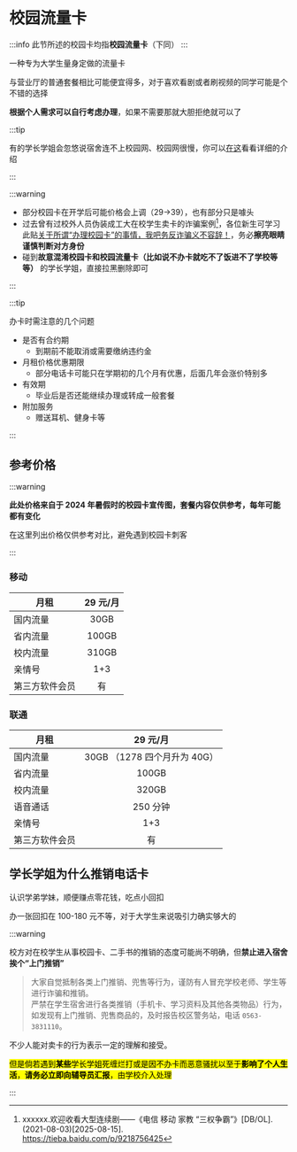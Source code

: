 # 校园流量卡

:::info
此节所述的校园卡均指**校园流量卡**（下同）
:::

一种专为大学生量身定做的流量卡

与营业厅的普通套餐相比可能便宜得多，对于喜欢看剧或者刷视频的同学可能是个不错的选择

**根据个人需求可以自行考虑办理**，如果不需要那就大胆拒绝就可以了

:::tip

有的学长学姐会忽悠说宿舍连不上校园网、校园网很慢，你可以[在这](../life/network)看看详细的介绍

:::

:::warning

- 部分校园卡在开学后可能价格会上调（29→39），也有部分只是噱头
- 过去曾有过校外人员伪装成工大在校学生卖卡的诈骗案例[^1]，各位新生可学习此贴[关于所谓“办理校园卡”的事情，我吧务反诈骗义不容辞！](https://tieba.baidu.com/p/7929838896)，务必**擦亮眼睛谨慎判断对方身份**
- 碰到**故意混淆校园卡和校园流量卡（比如说不办卡就吃不了饭进不了学校等等）** 的学长学姐，直接拉黑删除即可

:::

:::tip

办卡时需注意的几个问题

- 是否有合约期
  - 到期前不能取消或需要缴纳违约金
- 月租价格优惠期限
  - 部分电话卡可能只在学期初的几个月有优惠，后面几年会涨价特别多
- 有效期
  - 毕业后是否还能继续办理或转成一般套餐
- 附加服务
  - 赠送耳机、健身卡等

:::

## 参考价格

:::warning

**此处价格来自于 2024 年暑假时的校园卡宣传图，套餐内容仅供参考，每年可能都有变化**

在这里列出价格仅供参考对比，避免遇到校园卡刺客

:::

### 移动

| 月租           | 29 元/月 |
| -------------- | :------: |
| 国内流量       |   30GB   |
| 省内流量       |  100GB   |
| 校内流量       |  310GB   |
| 亲情号         |   1+3    |
| 第三方软件会员 |    有    |

### 联通

| 月租           |           29 元/月           |
| -------------- | :--------------------------: |
| 国内流量       | 30GB （1278 四个月升为 40G） |
| 省内流量       |            100GB             |
| 校内流量       |            320GB             |
| 语音通话       |           250 分钟           |
| 亲情号         |             1+3              |
| 第三方软件会员 |              有              |

## 学长学姐为什么推销电话卡

认识学弟学妹，顺便赚点零花钱，吃点小回扣

办一张回扣在 100-180 元不等，对于大学生来说吸引力确实够大的

:::warning

校方对在校学生从事校园卡、二手书的推销的态度可能尚不明确，但**禁止进入宿舍挨个“上门推销”**

> 大家自觉抵制各类上门推销、兜售等行为，谨防有人冒充学校老师、学生等进行诈骗和推销。  
> 严禁在学生宿舍进行各类推销（手机卡、学习资料及其他各类物品）行为，如发现有上门推销、兜售商品的，及时报告校区警务站，电话 `0563-3831110`。

不少人能对卖卡的行为表示一定的理解和接受。

<mark>但是倘若遇到**某些**学长学姐死缠烂打或是因不办卡而恶意骚扰以至于**影响了个人生活**，**请务必立即向辅导员汇报**，由学校介入处理</mark>

:::

[^1]:
    xxxxxx.欢迎收看大型连续剧——《电信 移动 家教 “三权争霸”》[DB/OL]. (2021-08-03)\[2025-08-15].  
    <https://tieba.baidu.com/p/9218756425>
